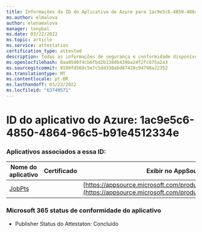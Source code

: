 ```yaml
---
title: Informações da ID do Aplicativo do Azure para 1ac9e5c6-4850-4864-96c5-b91e4512334e
ms.author: elmalova
author: elenamalova
manager: tonybal
ms.date: 03/22/2022
ms.topic: article
ms.service: attestation
certification_type: attested
description: Todas as informações de segurança e conformidade disponíveis para o 1ac9e5c6-4850-4864-96c5-b91e4512334e.
ms.openlocfilehash: 8aa05d0f4cb6fbd2b138db439ba24f2fc675a2a3
ms.sourcegitcommit: 9199fd569c5e7c5dd338abd87428c94798a22352
ms.translationtype: MT
ms.contentlocale: pt-BR
ms.lasthandoff: 03/23/2022
ms.locfileid: "63749571"
---
```

# <a name="azure-app-id-1ac9e5c6-4850-4864-96c5-b91e4512334e"></a>ID do aplicativo do Azure: 1ac9e5c6-4850-4864-96c5-b91e4512334e


### <a name="apps-associated-with-this-id"></a>Aplicativos associados a essa ID:
| **Nome do aplicativo** | **Certificado** | **Exibir no AppSource** |
|--------------|---------------|-----------------------|
| [JobPts](../forward/WA200001849.md) |  | [https://appsource.microsoft.com/product/office/WA200001849](https://appsource.microsoft.com/product/office/WA200001849) |

### <a name="microsoft-365-app-compliance-status"></a>Microsoft 365 status de conformidade do aplicativo
- Publisher Status do Attestaton: Concluído
